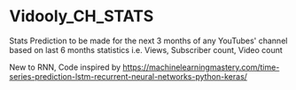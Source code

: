 # Vidooly_CH_STATS
Stats Prediction to be made for the next 3 months of any YouTubes' channel based on last 6 months statistics i.e. Views, Subscriber count, Video count

New to RNN,
Code inspired by https://machinelearningmastery.com/time-series-prediction-lstm-recurrent-neural-networks-python-keras/
